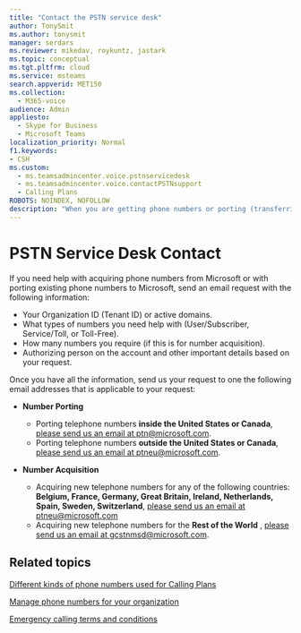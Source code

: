 ```yaml
---
title: "Contact the PSTN service desk"
author: TonySmit
ms.author: tonysmit
manager: serdars
ms.reviewer: mikedav, roykuntz, jastark
ms.topic: conceptual
ms.tgt.pltfrm: cloud
ms.service: msteams
search.appverid: MET150
ms.collection: 
  - M365-voice
audience: Admin
appliesto: 
  - Skype for Business
  - Microsoft Teams
localization_priority: Normal
f1.keywords: 
- CSH
ms.custom:
  - ms.teamsadmincenter.voice.pstnservicedesk
  - ms.teamsadmincenter.voice.contactPSTNsupport
  - Calling Plans
ROBOTS: NOINDEX, NOFOLLOW
description: "When you are getting phone numbers or porting (transferring) numbers for your organization, you may need to get help and support at the PSTN service desk."
---
```

# PSTN Service Desk Contact

If you need help with acquiring phone numbers from Microsoft or with porting existing phone numbers to Microsoft, send an email request with the following information:

  - Your Organization ID (Tenant ID) or active domains.
  - What types of numbers you need help with (User/Subscriber, Service/Toll, or Toll-Free).
  - How many numbers you require (if this is for number acquisition).
  - Authorizing person on the account and other important details based on your request.

Once you have all the information, send us your request to one the following email addresses that is applicable to your request:
- **Number Porting**
    - Porting telephone numbers **inside the United States or Canada**, [please send us an email at ptn@microsoft.com](mailto:ptn@microsoft.com).
    - Porting telephone numbers **outside the United States or Canada**, [please send us an email at ptneu@microsoft.com](mailto:ptneu@microsoft.com).
    
- **Number Acquisition**
    - Acquiring new telephone numbers for any of the following countries: **Belgium, France, Germany, Great Britain, Ireland, Netherlands, Spain, Sweden, Switzerland**, [please send us an email at ptneu@microsoft.com](mailto:ptneu@microsoft.com)
    - Acquiring new telephone numbers for the **Rest of the World** , [please send us an email at gcstnmsd@microsoft.com](mailto:gcstnmsd@microsoft.com).

## Related topics

[Different kinds of phone numbers used for Calling Plans](../different-kinds-of-phone-numbers-used-for-calling-plans.md)

[Manage phone numbers for your organization](manage-phone-numbers-for-your-organization.md)

[Emergency calling terms and conditions](../emergency-calling-terms-and-conditions.md)
  
